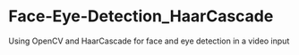 # Face-Eye-Detection_HaarCascade
Using OpenCV and HaarCascade for face and eye detection in a video input
